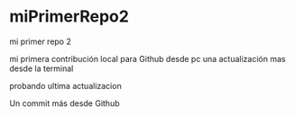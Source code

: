 # miPrimerRepo2

mi primer repo 2

mi primera contribución local para Github desde pc
una actualización mas desde la terminal

probando ultima actualizacion

Un commit más desde Github
